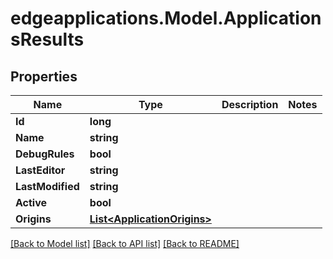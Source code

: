 # edgeapplications.Model.ApplicationsResults

## Properties

Name | Type | Description | Notes
------------ | ------------- | ------------- | -------------
**Id** | **long** |  | 
**Name** | **string** |  | 
**DebugRules** | **bool** |  | 
**LastEditor** | **string** |  | 
**LastModified** | **string** |  | 
**Active** | **bool** |  | 
**Origins** | [**List&lt;ApplicationOrigins&gt;**](ApplicationOrigins.md) |  | 

[[Back to Model list]](../../README.md#documentation-for-models) [[Back to API list]](../../README.md#documentation-for-api-endpoints) [[Back to README]](../../README.md)

